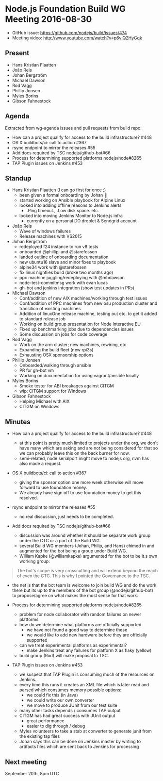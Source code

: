 # Node.js Foundation Build WG Meeting 2016-08-30

* GitHub issue: https://github.com/nodejs/build/issues/474
* Meeting video: http://www.youtube.com/watch?v=p6viQ2HyGqk

## Present

* Hans Kristian Flaatten
* João Reis
* Johan Bergström
* Michael Dawson
* Rod Vagg
* Phillip Jonsen
* Myles Borins
* Gibson Fahnestock

## Agenda

Extracted from wg-agenda issues and pull requests from build repo:

* How can a project qualify for access to the build infrastructure? #448
* OS X buildbots/ci: call to action #367
* rsync endpoint to mirror the releases #55
* Add docs required by TSC nodejs/github-bot#66
* Process for determining supported platforms nodejs/node#8265
* TAP Plugin issues on Jenkins #453

## Standup

* Hans Kristian Flaatten (I can go first for once ;)
  * been given a formal onboarding by Johan :tada:
  * started working on Ansible playbook for Alpine Linux
  * looked into adding offline reasons to Jenkins alerts
    * .Ping timeout., .Low disk space. etc.
  * looked into moving Jenkins Monitor to Node.js infra
    * currently on a personal DO droplet & Sendgrid account
* João Reis
  * Wave of windows failures
  * Release machines with VS2015
* Johan Bergström
  * redeployed f24 instance to run v8 tests
  * onboarded @phillipj and @starefossen
  * landed outline of onboarding documentation
  * new ubuntu16 slave and minor fixes to playbook
  * alpine34 work with @starefossen
  * fix linux nightlies build (broke two months ago)
  * ppc machine juggling/redeploying with @mhdawson
  * node-test-commitmsg work with evan lucas
  * gh-bot and jenkins integration (show test updates in PRs)
* Michael Dawson
  * Conf/addition of new AIX machines/working through test issues
  * Conf/addition of PPC machines from new osu production cluster and
    transition of existing machines
  * Addition of linuxOne release machine, testing out etc. to
    get it added to standard release job
  * Working on build group presentation for Node Interactive EU
  * Fixed up benchmarking jobs due to dependencies issues
  * Some discussion on jobs for code coverage
* Rod Vagg
  * Work on the arm cluster; new machines, rewiring, etc
  * Expanding the build fleet (new rpi3s)
  * Exhausting OSX sponsorship options
* Phillip Jonsen
  * Onboarded/walking through ansible
  * PR for gh-bot vm
  * Working on documentation for using vagrant/ansible locally
* Myles Borins
  * Smoke tester for ABI breakages against CITGM
  * wip: CITGM support for Windows
* Gibson Fahnestock
  * Helping Michael with AIX
  * CITGM on Windows

## Minutes

* How can a project qualify for access to the build infrastructure? #448
  * at this point is pretty much limited to projects under the org, we
    don't have many which are asking and are not being considered for that
    so we can probably leave this on the back burner for now.
  * semi-related, node serialport might move to nodejs org,
    nvm has also made a request.

* OS X buildbots/ci: call to action #367
  * giving the sponsor option one more week otherwise will move forward
    to use foundation money.
  * We already have sign off to use foundation money to get this resolved.

* rsync endpoint to mirror the releases #55
  * no real discussion, just needs to be completed.

* Add docs required by TSC nodejs/github-bot#66
  * discussion was around whether it should be separate work
    group under the CTC or a part of the Build WG.
  * several Build WG members (Johan, Philip, and Hans)
    chimed in and augmented for the bot being a group under Build WG.
  * William Kapke (@williamkapke) argumented for the bot to be it.s
    own working group:
> The bot's scope is very crosscutting and will extend
  beyond the reach of even the CTC. This is why I pointed
  the Governance to the TSC.

  * the net is that the bot team is welcome to join build WG and do the
    work there but its up to the members of the bot group
    (@nodejs/github-bot) to propose/agree on what
    makes the most sense for that work.

* Process for determining supported platforms nodejs/node#8265
  * problem for node collaborator with random failures on newer platforms
  * how do we determine what platforms are officially supported
    * we have not found a good way to determine these
    * we would like to add new hardware before they are officially supported
  * can we treat experimental platforms as experimental?
    * make Jenkins treat any failures for platform X as flaky (yellow)
  * build group (Rod) will make proposal to TSC.

* TAP Plugin issues on Jenkins #453
  * we suspect that TAP Plugin is consuming much of the resources on Jenkins.
  * every time this runs it creates an XML file which is later
    read and parsed which consumes memory possible options:
    *  we could fix this (in Java)
    *  we could write our own converter
    *  we move to produce JUnit from our test suite
  * many other tasks depends / consumes TAP output
  * CITGM has had great success with JUnit output
    * great performance
    * easier to dig through / debug
  * Myles volunteers to take a stab at converter to generate junit from the
    existing tap files
  * Johan says this can be done on Jenkins master by writing
    to artifacts files which are sent back to Jenkins for processing

## Next meeting

September 20th, 8pm UTC
